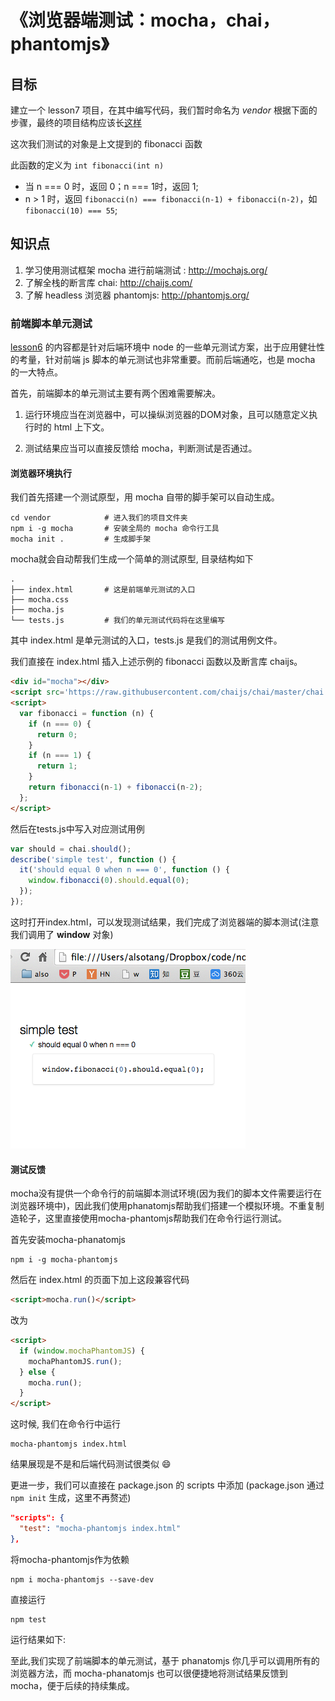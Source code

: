 
# 《浏览器端测试：mocha，chai，phantomjs》

## 目标

建立一个 lesson7 项目，在其中编写代码，我们暂时命名为 *vendor*
根据下面的步骤，最终的项目结构应该长[这样](https://github.com/alsotang/node-lessons/tree/master/lesson7/vendor)

这次我们测试的对象是上文提到的 fibonacci 函数

此函数的定义为 `int fibonacci(int n)`

* 当 n === 0 时，返回 0；n === 1时，返回 1;
* n > 1 时，返回 `fibonacci(n) === fibonacci(n-1) + fibonacci(n-2)`，如 `fibonacci(10) === 55`;

## 知识点

1. 学习使用测试框架 mocha 进行前端测试 : http://mochajs.org/
2. 了解全栈的断言库 chai: http://chaijs.com/
3. 了解 headless 浏览器 phantomjs: http://phantomjs.org/

### 前端脚本单元测试

[lesson6](https://github.com/alsotang/node-lessons/tree/master/lesson6 ) 的内容都是针对后端环境中 node 的一些单元测试方案，出于应用健壮性的考量，针对前端 js 脚本的单元测试也非常重要。而前后端通吃，也是 mocha 的一大特点。

首先，前端脚本的单元测试主要有两个困难需要解决。

1. 运行环境应当在浏览器中，可以操纵浏览器的DOM对象，且可以随意定义执行时的 html 上下文。

2. 测试结果应当可以直接反馈给 mocha，判断测试是否通过。

#### 浏览器环境执行

我们首先搭建一个测试原型，用 mocha 自带的脚手架可以自动生成。

```shell
cd vendor            # 进入我们的项目文件夹
npm i -g mocha       # 安装全局的 mocha 命令行工具
mocha init .         # 生成脚手架
```

mocha就会自动帮我们生成一个简单的测试原型, 目录结构如下
```shell
.
├── index.html       # 这是前端单元测试的入口
├── mocha.css
├── mocha.js
└── tests.js         # 我们的单元测试代码将在这里编写
```

其中 index.html 是单元测试的入口，tests.js 是我们的测试用例文件。

我们直接在 index.html 插入上述示例的 fibonacci 函数以及断言库 chaijs。

```html
<div id="mocha"></div>
<script src='https://raw.githubusercontent.com/chaijs/chai/master/chai.js'></script>
<script>
  var fibonacci = function (n) {
    if (n === 0) {
      return 0;
    }
    if (n === 1) {
      return 1;
    }
    return fibonacci(n-1) + fibonacci(n-2);
  };
</script>
```

然后在tests.js中写入对应测试用例

```js
var should = chai.should();
describe('simple test', function () {
  it('should equal 0 when n === 0', function () {
    window.fibonacci(0).should.equal(0);
  });
});
```

这时打开index.html，可以发现测试结果，我们完成了浏览器端的脚本测试(注意我们调用了 **window** 对象)

![](https://raw.githubusercontent.com/alsotang/node-lessons/master/lesson7/1.png)

#### 测试反馈

mocha没有提供一个命令行的前端脚本测试环境(因为我们的脚本文件需要运行在浏览器环境中)，因此我们使用phanatomjs帮助我们搭建一个模拟环境。不重复制造轮子，这里直接使用mocha-phantomjs帮助我们在命令行运行测试。

首先安装mocha-phanatomjs

```shell
npm i -g mocha-phantomjs
```

然后在 index.html 的页面下加上这段兼容代码

```html
<script>mocha.run()</script>
```

改为

```html
<script>
  if (window.mochaPhantomJS) {
    mochaPhantomJS.run();
  } else {
    mocha.run();
  }
</script>
```

这时候, 我们在命令行中运行

```shell
mocha-phantomjs index.html
```

结果展现是不是和后端代码测试很类似 :smile:

更进一步，我们可以直接在 package.json 的 scripts 中添加
(package.json 通过 `npm init` 生成，这里不再赘述)

```json
"scripts": {
  "test": "mocha-phantomjs index.html"
},
```

将mocha-phantomjs作为依赖

```shell
npm i mocha-phantomjs --save-dev
```

直接运行

```shell
npm test
```

运行结果如下:

至此,我们实现了前端脚本的单元测试，基于 phanatomjs 你几乎可以调用所有的浏览器方法，而 mocha-phanatomjs 也可以很便捷地将测试结果反馈到 mocha，便于后续的持续集成。

